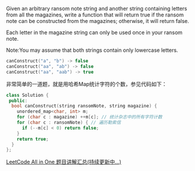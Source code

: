 Given an arbitrary ransom note string and another string containing letters from all the magazines, write a function that will return true if the ransom note can be constructed from the magazines; otherwise, it will return false.

Each letter in the magazine string can only be used once in your ransom note.

Note:You may assume that both strings contain only lowercase letters.

```cpp
canConstruct("a", "b") -> false
canConstruct("aa", "ab") -> false
canConstruct("aa", "aab") -> true
```

非常简单的一道题，就是用哈希Map统计字符的个数，参见代码如下：

```cpp
class Solution {
 public:
  bool canConstruct(string ransomNote, string magazine) {
    unordered_map<char, int> m;
    for (char c : magazine) ++m[c]; // 统计杂志中的所有字符计数
    for (char c : ransomNote) { // 遍历勒索信
      if (--m[c] < 0) return false;
    }
    return true;
  }
};
```

[LeetCode All in One 题目讲解汇总(持续更新中...)](http://www.cnblogs.com/grandyang/p/4606334.html)
